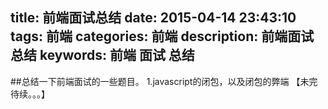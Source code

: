 title:  前端面试总结
date: 2015-04-14 23:43:10
tags: 前端
categories: 前端
description: 前端面试总结
keywords: 前端 面试 总结
---
##总结一下前端面试的一些题目。
1.javascript的闭包，以及闭包的弊端
【未完待续。。。】